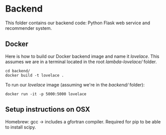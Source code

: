 # Backend
This folder contains our backend code: Python Flask web service and recommender system.

## Docker
Here is how to build our Docker backend image and name it *lovelace*. This assumes we are in a terminal located in the root *lambda-lovelace/* folder.

```
cd backend/
docker build -t lovelace .
```

To run our *lovelace* image (assuming we're in the *backend/* folder):

```
docker run -it -p 5000:5000 lovelace
```

## Setup instructions on OSX
Homebrew:
gcc -> includes a gfortran compiler. Required for pip to be able to install scipy.

